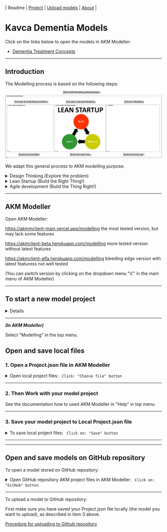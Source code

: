 | Readme | [Project](https://github.com/orgs/Kavca/projects/3) | [Upload models](UploadModels.md) | [About](about.md) | 

# Kavca Dementia Models

Click on the links below to open the models in AKM Modeller:

- [Dementia Treatment Concepts](http://akmmclient-beta.vercel.app/modelling?focus=%7B%22githubFile%22%3A%7B%22org%22%3A%22kavca%22%2C%22repo%22%3A%22dementia-akm-models%22%2C%22branch%22%3A%22main%22%2C%22path%22%3A%22models%22%2C%22filename%22%3A%22Dementia-Treatment-Concepts_PR.json%22%7D%7D)

---

## Introduction

The Modelling process is based on the following steps:

![AKM Modelling Overview](./img/AKM-Type-Definitions_AKM-Type-Definitions_TD_0-Overview.svg)

We adapt this general process to AKM modelling purpose.

<details>
<summary>Design Thinking (Explore the problem)</summary>
  
The Design Thinking process is a user-centric approach to problem-solving that typically involves five phases. It's widely used in various fields, including software development, product design, and business innovation.

    (Here is where we build the Concept_CM model to define and agree on the Concepts in the problem space)

Here's an overview of each phase:

- Empathize: This initial stage involves understanding the users' needs, experiences, and motivations. It often includes observing and engaging with users to gain insights into their behaviors and attitudes. This phase is crucial for establishing empathy with the users, which is a key aspect of Design Thinking.

- Define: In this phase, the insights gathered during the Empathize stage are synthesized into a clear problem statement. This is where you define the core problem you are trying to solve, often in the form of a user-centered problem statement. It sets a clear direction for the project. 

( Idenify where in the overall ladscape the problem is located. Build/update an overall Top-Down model to identify where this is)

- Ideate: Once the problem is defined, the Ideate phase involves generating a wide range of creative ideas to address the problem. This is often done through brainstorming sessions and other ideation techniques. The goal is to explore a broad solution space and think outside the box.

- Prototype: The ideas generated during the Ideate phase are turned into tangible prototypes. These prototypes can range from simple paper models to more sophisticated digital or physical creations. The purpose of this phase is to create a physical or digital representation of the solutions to explore their potential.

- Test: In the final phase, the prototypes are tested with real users. This involves observing how users interact with the prototype and gathering feedback. The testing phase is crucial for understanding the viability of the proposed solutions and for making iterative improvements based on user feedback.

Throughout the Design Thinking process, iteration is key. Based on feedback and insights gained, teams often cycle back to earlier stages to refine their understanding of the problem or to explore new solution ideas. This iterative approach ensures that the final solution is deeply aligned with user needs and has gone through rigorous refinement and testing.

</details>

<details>
<summary>Lean Startup (Build the Right Thing!)</summary>

Lean Startup process emphasizes the importance of flexibility, quick iterations, and customer feedback in the development of products or services. The process consists of several key components:

    (This is where we build Typedefinition_TD models to test the Concept models from Design Thinking)

- Build-Measure-Learn Loop: This is the fundamental cycle at the heart of the Lean Startup method. The idea is to turn ideas into products (Build), measure how customers respond (Measure), and then learn whether to pivot or persevere (Learn). This cycle helps startups to quickly test their hypotheses and make adjustments based on real-world feedback.

- Minimum Viable Product (MVP): An MVP is a version of a new product that allows a team to collect the maximum amount of validated learning about customers with the least effort. It's not necessarily the smallest or simplest version of the product, but the one that enables a full turn of the Build-Measure-Learn loop with a minimum amount of effort and time.

- Validated Learning: This concept emphasizes the importance of learning about what customers actually want and will pay for, rather than what you assume they will want. This is achieved by testing a series of MVPs, each designed to test specific hypotheses about the product and the business model.

- Pivot or Persevere: Based on the feedback and data gathered from the MVPs, startups decide whether to pivot (make a fundamental change to the product) or persevere (continue with the current strategy). Pivoting is not seen as a failure but as a necessary part of finding the right product-market fit.

- Continuous Deployment and Innovation Accounting: Lean Startup encourages rapid and continuous deployment of products to accelerate learning and innovation. Alongside this, innovation accounting is used to track progress, set up milestones, and prioritize work. This helps startups to make more informed decisions about when to pivot and when to persevere.

Overall, the Lean Startup methodology is about being more adaptive, customer-focused, and iterative in developing products and services. It's particularly well-suited to the uncertain and fast-changing environments that startups often operate in.
</details>

<details>
<summary>Agile development (Build the Thing Right!)</summary>

Agile development is a methodology that prioritizes flexibility, collaboration, customer feedback, and rapid iteration in the development of software products. Originating from the Agile Manifesto, it contrasts with traditional waterfall methods by being more adaptive and responsive to changes. 

    (Here is where we generate/configure Solutions (GraphQL/Database schemas etc.)

Here’s an overview of its key components:

- Iterative Development: Agile development is characterized by short, iterative cycles called sprints, typically lasting from one to four weeks. Each sprint aims to produce a working increment of the product, allowing for frequent reassessment and adaptation of plans.

- Collaboration and Cross-Functional Teams: Agile emphasizes close collaboration between cross-functional teams, which often include developers, designers, and business stakeholders. Daily stand-up meetings (or scrums) are common, where team members discuss progress, plans, and obstacles.

- Customer Involvement and Feedback: Agile methods strongly advocate for regular customer involvement and feedback. This can take the form of user stories to define requirements, reviews at the end of each sprint, and frequent releases to gather real-world user feedback.

- Adaptive Planning: Agile teams plan iteratively and adaptively. While there's an overarching vision or roadmap, detailed planning is only done for the current and next sprint. This flexibility allows teams to respond to changes and new information quickly.

- Continuous Improvement: Regular retrospectives are a key part of Agile. After each sprint, the team reflects on what went well and what could be improved. This continual reassessment aims to enhance efficiency and effectiveness over time.

- Working Software as a Primary Measure of Progress: In Agile, the primary measure of progress is the delivery of working software. The focus is on creating software that is functional and adds value to the customer, rather than strictly adhering to a predefined plan.

- Sustainable Development: Agile promotes sustainable development practices. The goal is to maintain a consistent pace and avoid burnout, ensuring that the team can continue to deliver high-quality work indefinitely.

Agile methodologies include various frameworks like Scrum, Kanban, and Extreme Programming (XP), each with its own specific practices and tools but sharing the core principles of the Agile Manifesto. Agile is widely adopted in the software development industry due to its flexibility, efficiency, and focus on delivering tangible, customer-centric results.

</details>


---



## AKM Modeller

Open AKM Modeller:  

<https://akmmclient-main.vercel.app/modelling> the most tested version, but may lack some features

<https://akmclient-beta.herokuapp.com/modelling> more tested version without latest features

<https://akmclient-alfa.herokuapp.com/modelling> bleeding edge version with latest featuress not well tested

(You can switch version by clicking on the dropdown menu "V." in the main menu of AKM Modeller)

---

## To start a new model project

<details>

Click on the GitHub button in the top menu to open the GitHub download dialog.

Fill in the dialog:

RepoOwner: "Kavca"
Repository: "kavca-akm-models"
Path: "startmodels"

Clik the "LIST MODELS" button to list the models in the repository.
Select one of the start models and click "DONE"

To rename the project, model and modelview, select the "_ADMIN_MODEL in the model dropdown menu.

- Change the name of the project object to your project name.
- Change the name of the Model object to your model name.
- Change the name of the Modelview object to your modelview name, i.e. "01-Main".

Right click the background and select "Update Project from AdminModel.

Click refresh (Blue text in the top right corner)

Now you can start modeling.

</details>

---  

***(In AKM Modeller)***

Select "Modelling" in the top menu.

## Open and save local files

### 1. Open a Project.json file in AKM Modeller

<details><summary markdown="span">Open local project files: <code> Click: "Choose file" button</code></summary>

Click on: Project files: "Choose file" button and select the project file you want to load (.json file).

![alt text](./img/ChooseFile.png)

The selected file will be loaded in the AKM Modeller.

</details>

---

### 2. Then Work with your model project

See the documentation how to used AKM Modeller in "Help" in top menu.

---

### 3. Save your model project to Local Project.json file

<details><summary markdown="span">To save local project files: <code> Click on: "Save" button</code></summary>

To save the current project.json file Click on the "Save" button.

The file will by default be saved in Download folder as a "Projectname".json file.

</details>

---
---

## Open and save models on GitHub repository

To open a model stored on GitHub repository:

<details><summary markdown="span">Open GitHub repository AKM project files in AKM Modeller: <code> Click on: "GitHub" button</code></summary>
..

Click on "GitHub" button to open the dialog for GitHub repository and fill in the required fields.

- Repository URL:  <https://api.github.com/users/UserName/repos/>

then click on: "LIST MODELS" button and then select a model in the "Select Model" dropdown list.

(The list is from the **main** branch of the repository.)

The model will be loaded in AKM Modeller.

Click on "X" button in the top right corner to close the GitHub repository select dialog.

---

</details>

---

To upload a model to GitHub repository:

First make sure you have saved your Project.json file locally (the model you want to upload), as described in item 3 above.


[Procedure for uploading to Github repository](UploadModels.md)

